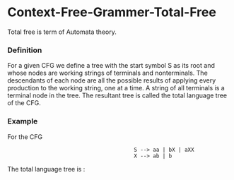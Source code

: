 # Context-Free-Grammer-Total-Free
Total free is term of Automata theory.

<h3>Definition</h3>
<p>For a given CFG we define a tree with the start symbol S as its root and
whose nodes are working strings of terminals and nonterminals. The descendants of each node are all the possible results of applying every production
to the working string, one at a time. A string of all terminals is a terminal
node in the tree. The resultant tree is called the total language tree of the
CFG. </p>

<h3>Example</h3>
<p>For the CFG </p>

                                            S --> aa | bX | aXX
                                            X --> ab | b
<p>The total language tree is :</p>
